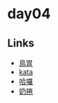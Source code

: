 # day04

## Links

- [鳥胃](https://rabbittee.github.io/JavaScript30/day04/erica/)
- [kata](https://rabbittee.github.io/JavaScript30/day04/kata/)
- [哈囉](https://rabbittee.github.io/JavaScript30/day04/kirby/)
- [奶捲](https://rabbittee.github.io/JavaScript30/day04/recoil/)
